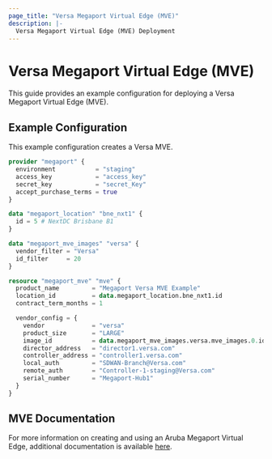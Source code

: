 ```yaml
---
page_title: "Versa Megaport Virtual Edge (MVE)"
description: |-
  Versa Megaport Virtual Edge (MVE) Deployment
---
```


# Versa Megaport Virtual Edge (MVE)

This guide provides an example configuration for deploying a Versa Megaport Virtual Edge (MVE).

## Example Configuration

This example configuration creates a Versa MVE.

```terraform
provider "megaport" {
  environment           = "staging"
  access_key            = "access_key"
  secret_key            = "secret_Key"
  accept_purchase_terms = true
}

data "megaport_location" "bne_nxt1" {
  id = 5 # NextDC Brisbane B1
}

data "megaport_mve_images" "versa" {
  vendor_filter = "Versa"
  id_filter     = 20
}

resource "megaport_mve" "mve" {
  product_name         = "Megaport Versa MVE Example"
  location_id          = data.megaport_location.bne_nxt1.id
  contract_term_months = 1

  vendor_config = {
    vendor             = "versa"
    product_size       = "LARGE"
    image_id           = data.megaport_mve_images.versa.mve_images.0.id
    director_address   = "director1.versa.com"
    controller_address = "controller1.versa.com"
    local_auth         = "SDWAN-Branch@Versa.com"
    remote_auth        = "Controller-1-staging@Versa.com"
    serial_number      = "Megaport-Hub1"
  }
}
```

## MVE Documentation

For more information on creating and using an Aruba Megaport Virtual Edge, additional documentation is available [here](https://docs.megaport.com/mve/).